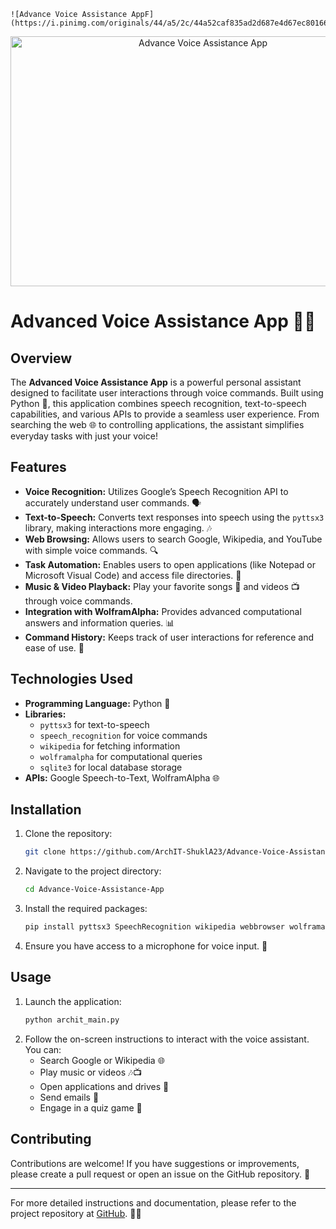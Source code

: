```
![Advance Voice Assistance AppF](https://i.pinimg.com/originals/44/a5/2c/44a52caf835ad2d687e4d67ec8016632.gif)
```
<div style="text-align: center;">
    <img src="https://i.pinimg.com/originals/44/a5/2c/44a52caf835ad2d687e4d67ec8016632.gif" alt="Advance Voice Assistance App" width="600" height="400">
</div>

# Advanced Voice Assistance App 🎤🤖

## Overview

The **Advanced Voice Assistance App** is a powerful personal assistant designed to facilitate user interactions through voice commands. Built using Python 🐍, this application combines speech recognition, text-to-speech capabilities, and various APIs to provide a seamless user experience. From searching the web 🌐 to controlling applications, the assistant simplifies everyday tasks with just your voice! 

## Features

- **Voice Recognition:** Utilizes Google’s Speech Recognition API to accurately understand user commands. 🗣️
- **Text-to-Speech:** Converts text responses into speech using the `pyttsx3` library, making interactions more engaging. 🎶
- **Web Browsing:** Allows users to search Google, Wikipedia, and YouTube with simple voice commands. 🔍
- **Task Automation:** Enables users to open applications (like Notepad or Microsoft Visual Code) and access file directories. 📂
- **Music & Video Playback:** Play your favorite songs 🎵 and videos 📺 through voice commands.
- **Integration with WolframAlpha:** Provides advanced computational answers and information queries. 📊
- **Command History:** Keeps track of user interactions for reference and ease of use. 📝

## Technologies Used

- **Programming Language:** Python 🐍
- **Libraries:**
  - `pyttsx3` for text-to-speech
  - `speech_recognition` for voice commands
  - `wikipedia` for fetching information
  - `wolframalpha` for computational queries
  - `sqlite3` for local database storage
- **APIs:** Google Speech-to-Text, WolframAlpha 🌐

## Installation

1. Clone the repository:
   ```bash
   git clone https://github.com/ArchIT-ShuklA23/Advance-Voice-Assistance-App.git
   ```
2. Navigate to the project directory:
   ```bash
   cd Advance-Voice-Assistance-App
   ```
3. Install the required packages:
   ```bash
   pip install pyttsx3 SpeechRecognition wikipedia webbrowser wolframalpha
   ```
4. Ensure you have access to a microphone for voice input. 🎤

## Usage

1. Launch the application:
   ```bash
   python archit_main.py
   ```
2. Follow the on-screen instructions to interact with the voice assistant. You can:
   - Search Google or Wikipedia 🌐
   - Play music or videos 🎶📺
   - Open applications and drives 📂
   - Send emails 📧
   - Engage in a quiz game 🎉

## Contributing

Contributions are welcome! If you have suggestions or improvements, please create a pull request or open an issue on the GitHub repository. 🙌


---

For more detailed instructions and documentation, please refer to the project repository at [GitHub](https://github.com/ArchIT-ShuklA23/Advance-Voice-Assistance-App). 🚀📄
